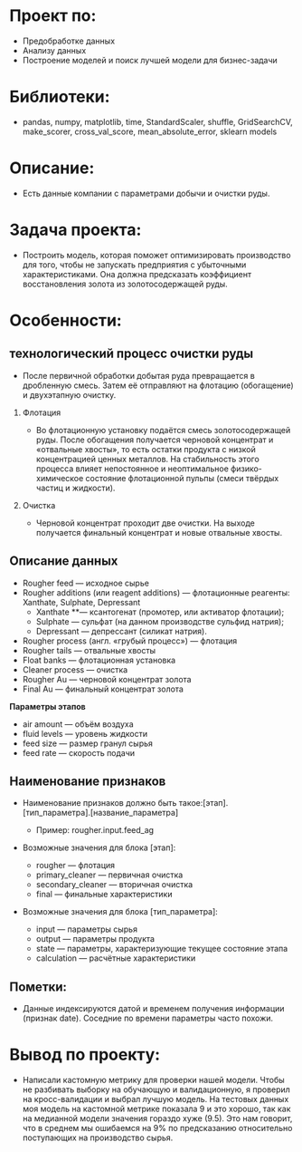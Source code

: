 # Проект по:
- Предобработке данных
- Анализу данных
- Построение моделей и поиск лучшей модели для бизнес-задачи

# Библиотеки:
- pandas, numpy, matplotlib, time, StandardScaler, shuffle, GridSearchCV, make_scorer, cross_val_score, mean_absolute_error, sklearn models

# Описание:
- Есть данные компании с параметрами добычи и очистки руды.

# Задача проекта:
- Построить модель, которая поможет оптимизировать производство для того, чтобы не запускать предприятия с убыточными характеристиками. Она должна предсказать коэффициент восстановления золота из золотосодержащей руды.

# Особенности:

## технологический процесс очистки руды
- После первичной обработки добытая руда превращается в дробленную смесь. Затем её отправляют на флотацию (обогащение) и двухэтапную очистку.
1. Флотация
    - Во флотационную установку подаётся смесь золотосодержащей руды. После обогащения получается черновой концентрат и «отвальные хвосты», то есть остатки продукта с низкой концентрацией ценных металлов. На стабильность этого процесса влияет непостоянное и неоптимальное физико-химическое состояние флотационной пульпы (смеси твёрдых частиц и жидкости).  

2. Очистка
     - Черновой концентрат проходит две очистки. На выходе получается финальный концентрат и новые отвальные хвосты.
     
## Описание данных
- Rougher feed — исходное сырье
- Rougher additions (или reagent additions) — флотационные реагенты: Xanthate, Sulphate, Depressant
    - Xanthate **— ксантогенат (промотер, или активатор флотации);
    - Sulphate — сульфат (на данном производстве сульфид натрия);
    - Depressant — депрессант (силикат натрия).
- Rougher process (англ. «грубый процесс») — флотация
- Rougher tails — отвальные хвосты
- Float banks — флотационная установка
- Cleaner process — очистка
- Rougher Au — черновой концентрат золота
- Final Au — финальный концентрат золота  

**Параметры этапов**
- air amount — объём воздуха
- fluid levels — уровень жидкости
- feed size — размер гранул сырья
- feed rate — скорость подачи  

## Наименование признаков
- Наименование признаков должно быть такое:[этап].[тип_параметра].[название_параметра]  
    - Пример: rougher.input.feed_ag  
    
- Возможные значения для блока [этап]:
    - rougher — флотация
    - primary_cleaner — первичная очистка
    - secondary_cleaner — вторичная очистка
    - final — финальные характеристики  
    
- Возможные значения для блока [тип_параметра]:
    - input — параметры сырья
    - output — параметры продукта
    - state — параметры, характеризующие текущее состояние этапа
    - calculation — расчётные характеристики
    
## Пометки:
- Данные индексируются датой и временем получения информации (признак date). Соседние по времени параметры часто похожи.

# Вывод по проекту:
- Написали кастомную метрику для проверки нашей модели. Чтобы не разбивать выборку на обучающую и валидационную, я проверил на кросс-валидации и выбрал лучшую модель. На тестовых данных моя модель на кастомной метрике показала 9 и это хорошо, так как на медианной модели значения гораздо хуже (9.5). Это нам говорит, что в среднем мы ошибаемся на 9% по предсказанию относительно поступающих на производство сырья.
